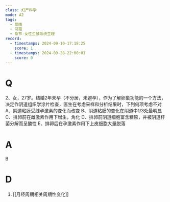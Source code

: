 ```yaml
---
class: 妇产科学
mode: A2
tags:
  - 景晴
  - 习题
  - 章节-女性生殖系统生理
record:
  - timestamps: 2024-09-10-17:18:25
    score: 1
  - timestamps: 2024-09-28-22:00:01
    score: 0
---
```


# Q

2、女，27岁。结婚2年未孕（不分居，未避孕），作为了解卵巢功能的一个方法，决定作阴道组织学涂片检查，医生在考虑采样和分析结果时，下列何项考虑不对
A、阴道粘膜受雌孕激素的变化而改变 
B、阴道粘膜的变化在阴道中1/3处最明显 
C、排卵前在雌激素作用下增生，角化 
D、排卵前阴道细胞富含糖原，并被阴道杆菌分解而呈酸性 
E、排卵后在孕激素作用下上皮细胞大量脱落 

# A
B
# D
1. [[月经周期相关周期性变化]]